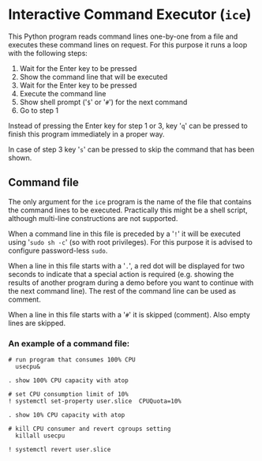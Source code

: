 # Interactive Command Executor (`ice`)

This Python program reads command lines one-by-one from a file and executes these command lines on request. For this purpose it runs a loop with the following steps:

1. Wait for the Enter key to be pressed
2. Show the command line that will be executed
3. Wait for the Enter key to be pressed
4. Execute the command line
5. Show shell prompt ('`$`' or '`#`') for the next command
6. Go to step 1

Instead of pressing the Enter key for step 1 or 3, key '`q`' can be pressed to finish this program immediately in a proper way.

In case of step 3 key '`s`' can be pressed to skip the command that has been shown.

## Command file

The only argument for the `ice` program is the name of the file that contains the command lines to be executed. Practically this might be a shell script, although multi-line constructions are not supported.

When a command line in this file is preceded by a '`!`' it will be executed using '`sudo sh -c`' (so with root privileges). For this purpose it is advised to configure password-less `sudo`.

When a line in this file starts with a '`.`', a red dot will be displayed for two seconds to indicate that a special action is required (e.g. showing the results of another program during a demo before you want to continue with the next command line). The rest of the command line can be used as comment.

When a line in this file starts with a '`#`' it is skipped (comment). Also empty lines are skipped.

### An example of a command file:

`# run program that consumes 100% CPU`  
`  usecpu&`  
  
`. show 100% CPU capacity with atop`  
  
`# set CPU consumption limit of 10%`  
`! systemctl set-property user.slice  CPUQuota=10%`  
  
`. show 10% CPU capacity with atop`   
  
`# kill CPU consumer and revert cgroups setting`  
`  killall usecpu`  
  
`! systemctl revert user.slice`  
